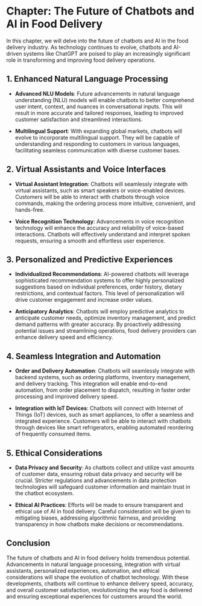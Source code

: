 Chapter: The Future of Chatbots and AI in Food Delivery
=======================================================

In this chapter, we will delve into the future of chatbots and AI in the food delivery industry. As technology continues to evolve, chatbots and AI-driven systems like ChatGPT are poised to play an increasingly significant role in transforming and improving food delivery operations.

**1. Enhanced Natural Language Processing**
-------------------------------------------

* **Advanced NLU Models**: Future advancements in natural language understanding (NLU) models will enable chatbots to better comprehend user intent, context, and nuances in conversational inputs. This will result in more accurate and tailored responses, leading to improved customer satisfaction and streamlined interactions.

* **Multilingual Support**: With expanding global markets, chatbots will evolve to incorporate multilingual support. They will be capable of understanding and responding to customers in various languages, facilitating seamless communication with diverse customer bases.

**2. Virtual Assistants and Voice Interfaces**
----------------------------------------------

* **Virtual Assistant Integration**: Chatbots will seamlessly integrate with virtual assistants, such as smart speakers or voice-enabled devices. Customers will be able to interact with chatbots through voice commands, making the ordering process more intuitive, convenient, and hands-free.

* **Voice Recognition Technology**: Advancements in voice recognition technology will enhance the accuracy and reliability of voice-based interactions. Chatbots will effectively understand and interpret spoken requests, ensuring a smooth and effortless user experience.

**3. Personalized and Predictive Experiences**
----------------------------------------------

* **Individualized Recommendations**: AI-powered chatbots will leverage sophisticated recommendation systems to offer highly personalized suggestions based on individual preferences, order history, dietary restrictions, and contextual factors. This level of personalization will drive customer engagement and increase order values.

* **Anticipatory Analytics**: Chatbots will employ predictive analytics to anticipate customer needs, optimize inventory management, and predict demand patterns with greater accuracy. By proactively addressing potential issues and streamlining operations, food delivery providers can enhance delivery speed and efficiency.

**4. Seamless Integration and Automation**
------------------------------------------

* **Order and Delivery Automation**: Chatbots will seamlessly integrate with backend systems, such as ordering platforms, inventory management, and delivery tracking. This integration will enable end-to-end automation, from order placement to dispatch, resulting in faster order processing and improved delivery speed.

* **Integration with IoT Devices**: Chatbots will connect with Internet of Things (IoT) devices, such as smart appliances, to offer a seamless and integrated experience. Customers will be able to interact with chatbots through devices like smart refrigerators, enabling automated reordering of frequently consumed items.

**5. Ethical Considerations**
-----------------------------

* **Data Privacy and Security**: As chatbots collect and utilize vast amounts of customer data, ensuring robust data privacy and security will be crucial. Stricter regulations and advancements in data protection technologies will safeguard customer information and maintain trust in the chatbot ecosystem.

* **Ethical AI Practices**: Efforts will be made to ensure transparent and ethical use of AI in food delivery. Careful consideration will be given to mitigating biases, addressing algorithmic fairness, and providing transparency in how chatbots make decisions or recommendations.

**Conclusion**
--------------

The future of chatbots and AI in food delivery holds tremendous potential. Advancements in natural language processing, integration with virtual assistants, personalized experiences, automation, and ethical considerations will shape the evolution of chatbot technology. With these developments, chatbots will continue to enhance delivery speed, accuracy, and overall customer satisfaction, revolutionizing the way food is delivered and ensuring exceptional experiences for customers around the world.
